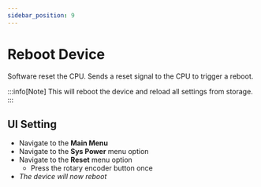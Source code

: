 ```yaml
---
sidebar_position: 9
---
```


# Reboot Device

Software reset the CPU. Sends a reset signal to the CPU to trigger a reboot.

:::info[Note]
This will reboot the device and reload all settings from storage.
:::


## UI Setting

- Navigate to the **Main Menu**
- Navigate to the **Sys Power** menu option
- Navigate to the **Reset** menu option
  - Press the rotary encoder button once
- *The device will now reboot*